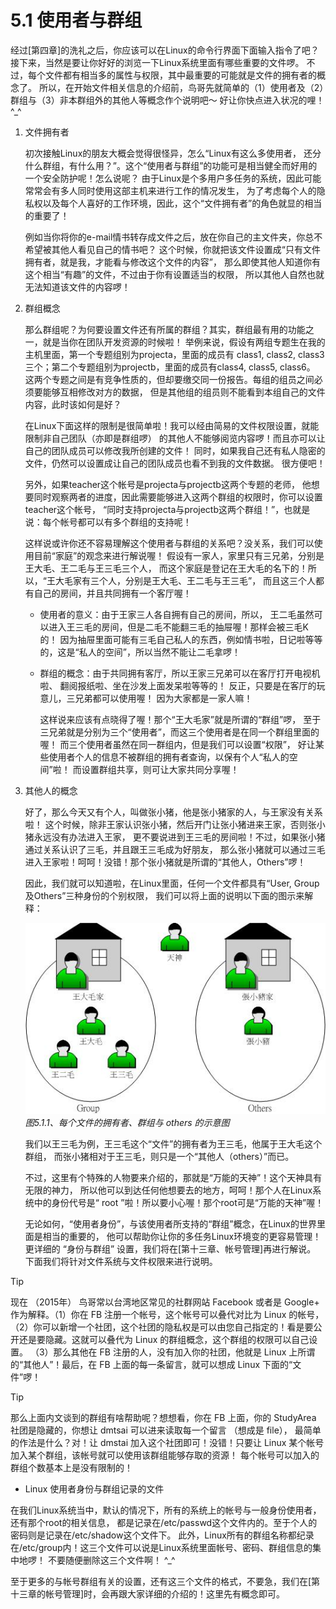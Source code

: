 # 5.1 使用者与群组

经过[第四章]的洗礼之后，你应该可以在Linux的命令行界面下面输入指令了吧？ 接下来，当然是要让你好好的浏览一下Linux系统里面有哪些重要的文件啰。 不过，每个文件都有相当多的属性与权限，其中最重要的可能就是文件的拥有者的概念了。 所以，在开始文件相关信息的介绍前，鸟哥先就简单的（1）使用者及（2）群组与（3）非本群组外的其他人等概念作个说明吧～ 好让你快点进入状况的哩！ ^\_^

1.  文件拥有者

    初次接触Linux的朋友大概会觉得很怪异，怎么“Linux有这么多使用者， 还分什么群组，有什么用？”。这个“使用者与群组”的功能可是相当健全而好用的一个安全防护呢！怎么说呢？ 由于Linux是个多用户多任务的系统，因此可能常常会有多人同时使用这部主机来进行工作的情况发生， 为了考虑每个人的隐私权以及每个人喜好的工作环境，因此，这个“文件拥有者”的角色就显的相当的重要了！

    例如当你将你的e-mail情书转存成文件之后，放在你自己的主文件夹，你总不希望被其他人看见自己的情书吧？ 这个时候，你就把该文件设置成“只有文件拥有者，就是我，才能看与修改这个文件的内容”， 那么即使其他人知道你有这个相当“有趣”的文件，不过由于你有设置适当的权限， 所以其他人自然也就无法知道该文件的内容啰！

2.  群组概念

    那么群组呢？为何要设置文件还有所属的群组？其实，群组最有用的功能之一，就是当你在团队开发资源的时候啦！ 举例来说，假设有两组专题生在我的主机里面，第一个专题组别为projecta，里面的成员有 class1, class2, class3三个；第二个专题组别为projectb，里面的成员有class4, class5, class6。 这两个专题之间是有竞争性质的，但却要缴交同一份报告。每组的组员之间必须要能够互相修改对方的数据， 但是其他组的组员则不能看到本组自己的文件内容，此时该如何是好？

    在Linux下面这样的限制是很简单啦！我可以经由简易的文件权限设置，就能限制非自己团队（亦即是群组啰） 的其他人不能够阅览内容啰！而且亦可以让自己的团队成员可以修改我所创建的文件！ 同时，如果我自己还有私人隐密的文件，仍然可以设置成让自己的团队成员也看不到我的文件数据。 很方便吧！

    另外，如果teacher这个帐号是projecta与projectb这两个专题的老师， 他想要同时观察两者的进度，因此需要能够进入这两个群组的权限时，你可以设置teacher这个帐号， “同时支持projecta与projectb这两个群组！”，也就是说：每个帐号都可以有多个群组的支持呢！

    这样说或许你还不容易理解这个使用者与群组的关系吧？没关系，我们可以使用目前“家庭”的观念来进行解说喔！ 假设有一家人，家里只有三兄弟，分别是王大毛、王二毛与王三毛三个人， 而这个家庭是登记在王大毛的名下的！所以，“王大毛家有三个人，分别是王大毛、王二毛与王三毛”， 而且这三个人都有自己的房间，并且共同拥有一个客厅喔！

    -   使用者的意义：由于王家三人各自拥有自己的房间，所以， 王二毛虽然可以进入王三毛的房间，但是二毛不能翻三毛的抽屉喔！那样会被三毛K的！ 因为抽屉里面可能有三毛自己私人的东西，例如情书啦，日记啦等等的，这是“私人的空间”，所以当然不能让二毛拿啰！

    -   群组的概念：由于共同拥有客厅，所以王家三兄弟可以在客厅打开电视机啦、 翻阅报纸啦、坐在沙发上面发呆啦等等的！ 反正，只要是在客厅的玩意儿，三兄弟都可以使用喔！ 因为大家都是一家人嘛！

        这样说来应该有点晓得了喔！那个“王大毛家”就是所谓的“群组”啰， 至于三兄弟就是分别为三个“使用者”，而这三个使用者是在同一个群组里面的喔！ 而三个使用者虽然在同一群组内，但是我们可以设置“权限”， 好让某些使用者个人的信息不被群组的拥有者查询，以保有个人“私人的空间”啦！ 而设置群组共享，则可让大家共同分享喔！

3.  其他人的概念

    好了，那么今天又有个人，叫做张小猪，他是张小猪家的人，与王家没有关系啦！ 这个时候，除非王家认识张小猪，然后开门让张小猪进来王家，否则张小猪永远没有办法进入王家， 更不要说进到王三毛的房间啦！不过，如果张小猪通过关系认识了三毛，并且跟王三毛成为好朋友， 那么张小猪就可以通过三毛进入王家啦！呵呵！没错！那个张小猪就是所谓的“其他人，Others”啰！

    因此，我们就可以知道啦，在Linux里面，任何一个文件都具有“User, Group及Others”三种身份的个别权限， 我们可以将上面的说明以下面的图示来解释：

    ![每个文件的拥有者、群组与 others 的示意图](/pic/0210filepermission_1.jpg)  
    *图5.1.1、每个文件的拥有者、群组与 others 的示意图*
    
    我们以王三毛为例，王三毛这个“文件”的拥有者为王三毛，他属于王大毛这个群组， 而张小猪相对于王三毛，则只是一个“其他人（others）”而已。

    不过，这里有个特殊的人物要来介绍的，那就是“万能的天神”！这个天神具有无限的神力， 所以他可以到达任何他想要去的地方，呵呵！那个人在Linux系统中的身份代号是“ root ”啦！所以要小心喔！那个root可是“万能的天神”喔！

    无论如何，“使用者身份”，与该使用者所支持的“群组”概念，在Linux的世界里面是相当的重要的， 他可以帮助你让你的多任务Linux环境变的更容易管理！更详细的 “身份与群组” 设置，我们将在[第十三章、帐号管理]再进行解说。 下面我们将针对文件系统与文件权限来进行说明。



> [!TIP]
> 现在 （2015年） 鸟哥常以台湾地区常见的社群网站 Facebook 或者是 Google+ 作为解释。（1）你在 FB 注册一个帐号，这个帐号可以叠代对比为 Linux 的帐号， （2）你可以新增一个社团，这个社团的隐私权是可以由您自己指定的！看是要公开还是要隐藏。这就可以叠代为 Linux 的群组概念，这个群组的权限可以自己设置。 （3）那么其他在 FB 注册的人，没有加入你的社团，他就是 Linux 上所谓的“其他人”！最后，在 FB 上面的每一条留言，就可以想成 Linux 下面的“文件”啰！



> [!TIP]
> 那么上面内文谈到的群组有啥帮助呢？想想看，你在 FB 上面，你的 StudyArea 社团是隐藏的，你想让 dmtsai 可以进来读取每一个留言 （想成是 file）， 最简单的作法是什么？对！让 dmstai 加入这个社团即可！没错！只要让 Linux 某个帐号加入某个群组，该帐号就可以使用该群组能够存取的资源！ 每个帐号可以加入的群组个数基本上是没有限制的！

-   Linux 使用者身份与群组记录的文件

在我们Linux系统当中，默认的情况下，所有的系统上的帐号与一般身份使用者，还有那个root的相关信息， 都是记录在/etc/passwd这个文件内的。至于个人的密码则是记录在/etc/shadow这个文件下。 此外，Linux所有的群组名称都纪录在/etc/group内！这三个文件可以说是Linux系统里面帐号、密码、群组信息的集中地啰！ 不要随便删除这三个文件啊！ ^\_^

至于更多的与帐号群组有关的设置，还有这三个文件的格式，不要急，我们在[第十三章的帐号管理]时，会再跟大家详细的介绍的！这里先有概念即可。
